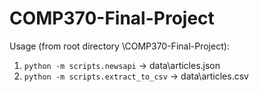 # COMP370-Final-Project

Usage (from root directory \COMP370-Final-Project):
1) `python -m scripts.newsapi`           -> data\articles.json
2) `python -m scripts.extract_to_csv`    -> data\articles.csv
